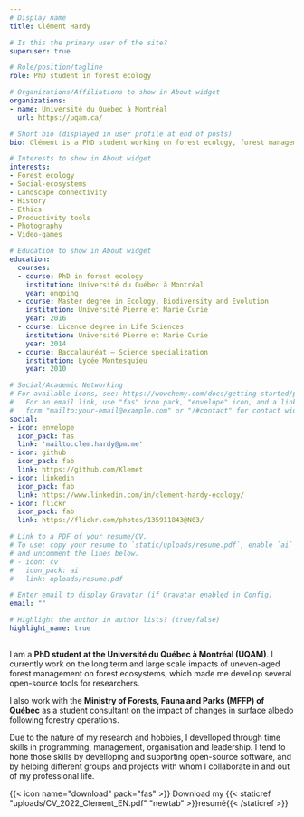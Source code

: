 ```yaml
---
# Display name
title: Clément Hardy

# Is this the primary user of the site?
superuser: true

# Role/position/tagline
role: PhD student in forest ecology

# Organizations/Affiliations to show in About widget
organizations:
- name: Université du Québec à Montréal
  url: https://uqam.ca/

# Short bio (displayed in user profile at end of posts)
bio: Clément is a PhD student working on forest ecology, forest management, spatially explicit modelling and functional connectivity. He's also interested in history, ethics, productivity tools, video-games and photography.

# Interests to show in About widget
interests:
- Forest ecology
- Social-ecosystems
- Landscape connectivity
- History
- Ethics
- Productivity tools
- Photography
- Video-games

# Education to show in About widget
education:
  courses:
  - course: PhD in forest ecology
    institution: Université du Québec à Montréal
    year: ongoing
  - course: Master degree in Ecology, Biodiversity and Evolution
    institution: Université Pierre et Marie Curie
    year: 2016
  - course: Licence degree in Life Sciences
    institution: Université Pierre et Marie Curie
    year: 2014
  - course: Baccalauréat – Science specialization
    institution: Lycée Montesquieu
    year: 2010

# Social/Academic Networking
# For available icons, see: https://wowchemy.com/docs/getting-started/page-builder/#icons
#   For an email link, use "fas" icon pack, "envelope" icon, and a link in the
#   form "mailto:your-email@example.com" or "/#contact" for contact widget.
social:
- icon: envelope
  icon_pack: fas
  link: 'mailto:clem.hardy@pm.me'
- icon: github
  icon_pack: fab
  link: https://github.com/Klemet
- icon: linkedin
  icon_pack: fab
  link: https://www.linkedin.com/in/clement-hardy-ecology/
- icon: flickr
  icon_pack: fab
  link: https://flickr.com/photos/135911843@N03/

# Link to a PDF of your resume/CV.
# To use: copy your resume to `static/uploads/resume.pdf`, enable `ai` icons in `params.toml`, 
# and uncomment the lines below.
# - icon: cv
#   icon_pack: ai
#   link: uploads/resume.pdf

# Enter email to display Gravatar (if Gravatar enabled in Config)
email: ""

# Highlight the author in author lists? (true/false)
highlight_name: true
---
```


I am a **PhD student at the Université du Québec à Montréal (UQAM)**. I currently work on the long term and large scale impacts of uneven-aged forest management on forest ecosystems, which made me devellop several open-source tools for researchers.

I also work with the **Ministry of Forests, Fauna and Parks (MFFP) of Québec** as a student consultant on the impact of changes in surface albedo following forestry operations.

Due to the nature of my research and hobbies, I develloped through time skills in programming, management, organisation and leadership. I tend to hone those skills by develloping and supporting open-source software, and by helping different groups and projects with whom I collaborate in and out of my professional life. 

{{< icon name="download" pack="fas" >}} Download my {{< staticref "uploads/CV_2022_Clement_EN.pdf" "newtab" >}}resumé{{< /staticref >}}
